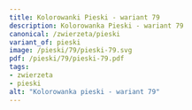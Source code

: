 ```yaml
---
title: Kolorowanki Pieski - wariant 79
description: Kolorowanka Pieski - wariant 79
canonical: /zwierzeta/pieski
variant_of: pieski
image: /pieski/79/pieski-79.svg
pdf: /pieski/79/pieski-79.pdf
tags:
- zwierzeta
- pieski
alt: "Kolorowanka pieski - wariant 79"
---
```

